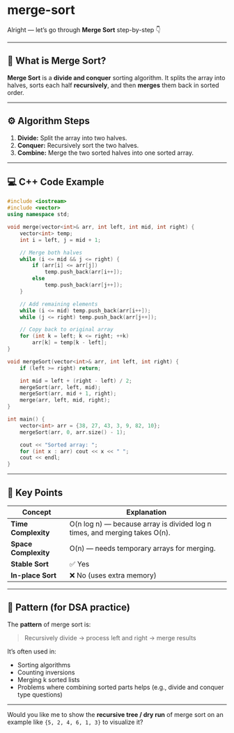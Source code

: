 # merge-sort
Alright — let’s go through **Merge Sort** step-by-step 👇

---

## 🧩 **What is Merge Sort?**

**Merge Sort** is a **divide and conquer** sorting algorithm.
It splits the array into halves, sorts each half **recursively**, and then **merges** them back in sorted order.

---

## ⚙️ **Algorithm Steps**

1. **Divide:** Split the array into two halves.
2. **Conquer:** Recursively sort the two halves.
3. **Combine:** Merge the two sorted halves into one sorted array.

---

## 💻 **C++ Code Example**

```cpp
#include <iostream>
#include <vector>
using namespace std;

void merge(vector<int>& arr, int left, int mid, int right) {
    vector<int> temp;
    int i = left, j = mid + 1;

    // Merge both halves
    while (i <= mid && j <= right) {
        if (arr[i] <= arr[j])
            temp.push_back(arr[i++]);
        else
            temp.push_back(arr[j++]);
    }

    // Add remaining elements
    while (i <= mid) temp.push_back(arr[i++]);
    while (j <= right) temp.push_back(arr[j++]);

    // Copy back to original array
    for (int k = left; k <= right; ++k)
        arr[k] = temp[k - left];
}

void mergeSort(vector<int>& arr, int left, int right) {
    if (left >= right) return;

    int mid = left + (right - left) / 2;
    mergeSort(arr, left, mid);
    mergeSort(arr, mid + 1, right);
    merge(arr, left, mid, right);
}

int main() {
    vector<int> arr = {38, 27, 43, 3, 9, 82, 10};
    mergeSort(arr, 0, arr.size() - 1);

    cout << "Sorted array: ";
    for (int x : arr) cout << x << " ";
    cout << endl;
}
```

---

## 🧠 **Key Points**

| Concept              | Explanation                                                                |
| -------------------- | -------------------------------------------------------------------------- |
| **Time Complexity**  | O(n log n) — because array is divided log n times, and merging takes O(n). |
| **Space Complexity** | O(n) — needs temporary arrays for merging.                                 |
| **Stable Sort**      | ✅ Yes                                                                      |
| **In-place Sort**    | ❌ No (uses extra memory)                                                   |

---

## 🧩 **Pattern (for DSA practice)**

The **pattern** of merge sort is:

> Recursively divide → process left and right → merge results

It’s often used in:

* Sorting algorithms
* Counting inversions
* Merging k sorted lists
* Problems where combining sorted parts helps (e.g., divide and conquer type questions)

---

Would you like me to show the **recursive tree / dry run** of merge sort on an example like `{5, 2, 4, 6, 1, 3}` to visualize it?
